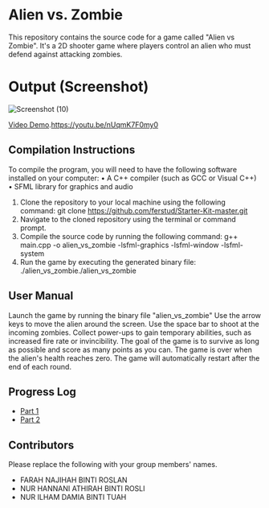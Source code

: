 # Alien vs. Zombie

This repository contains the source code for a game called "Alien vs Zombie". It's a 2D shooter game where players control an alien who must defend against attacking zombies.

# Output (Screenshot)
![Screenshot (10)](https://user-images.githubusercontent.com/123444889/216056553-57d70235-ee2d-4cda-a871-7b4760d6e081.png)


[Video Demo](https://youtube.com).https://youtu.be/nUqmK7F0my0


## Compilation Instructions

To compile the program, you will need to have the following software installed on your computer:
•	A C++ compiler (such as GCC or Visual C++)
•	SFML library for graphics and audio

1. Clone the repository to your local machine using the following command:
git clone https://github.com/ferstud/Starter-Kit-master.git
2. Navigate to the cloned repository using the terminal or command prompt.
3. Compile the source code by running the following command:
g++ main.cpp -o alien_vs_zombie -lsfml-graphics -lsfml-window -lsfml-system
4. Run the game by executing the generated binary file:
./alien_vs_zombie./alien_vs_zombie



## User Manual

Launch the game by running the binary file "alien_vs_zombie"
Use the arrow keys to move the alien around the screen.
Use the space bar to shoot at the incoming zombies.
Collect power-ups to gain temporary abilities, such as increased fire rate or invincibility.
The goal of the game is to survive as long as possible and score as many points as you can.
The game is over when the alien's health reaches zero.
The game will automatically restart after the end of each round.


## Progress Log

- [Part 1](PART1.md)
- [Part 2](PART2.md)

## Contributors

Please replace the following with your group members' names. 

- FARAH NAJIHAH BINTI ROSLAN
- NUR HANNANI ATHIRAH BINTI ROSLI
- NUR ILHAM DAMIA BINTI TUAH






